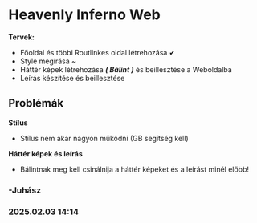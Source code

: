 # Heavenly Inferno Web

**Tervek:**
- Főoldal és többi Routlinkes oldal létrehozása ✔
- Style megírása ~
- Háttér képek létrehozása ***( Bálint )*** és beillesztése a Weboldalba
- Leírás készítése és beillesztése

## Problémák

**Stílus**
 - Stílus nem akar nagyon működni (GB segítség kell)

**Háttér képek és leírás**
 - Bálintnak meg kell csinálnija a háttér képeket és a leírást minél előbb!


###
###
###
###
###
###

### -Juhász
### 2025.02.03 14:14
